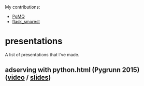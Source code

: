 My contributions:

* [PgMQ](https://github.com/tembo-io/pgmq)
* [flask_smorest](https://github.com/marshmallow-code/flask-smorest)

# presentations
A list of presentations that I've made.

## adserving with python.html (Pygrunn 2015) ([video](https://www.youtube.com/watch?v=pPEIejME4_0&pp=ygUTemFhbCBkb3JpYW4gcHlncnVubg%3D%3D) / [slides](https://github.com/ddorian/ddorian/blob/master/adserving%20with%20python.html))

